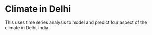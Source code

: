 # Climate in Delhi
This uses time series analysis to model and predict four aspect of the climate in Delhi, India.
